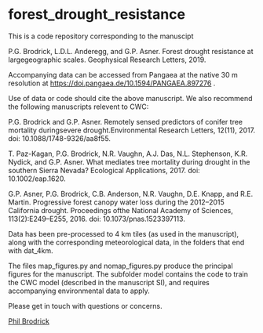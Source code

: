 # forest_drought_resistance

This is a code repository corresponding to the manuscipt

P.G. Brodrick, L.D.L. Anderegg, and G.P. Asner. Forest drought resistance at largegeographic scales. Geophysical Research Letters, 2019.

Accompanying data can be accessed from Pangaea at the native 30 m resolution at https://doi.pangaea.de/10.1594/PANGAEA.897276 .

Use of data or code should cite the above manuscript.  We also recommend the following manuscripts relevent to CWC:

P.G. Brodrick and G.P. Asner. Remotely sensed predictors of conifer tree mortality duringsevere drought.Environmental Research Letters, 12(11), 2017. doi: 10.1088/1748-9326/aa8f55.

T. Paz-Kagan, P.G. Brodrick, N.R. Vaughn, A.J. Das, N.L. Stephenson, K.R. Nydick, and G.P. Asner. What mediates tree mortality during drought in the southern Sierra Nevada? Ecological Applications, 2017. doi: 10.1002/eap.1620.

G.P. Asner, P.G. Brodrick, C.B. Anderson, N.R. Vaughn, D.E. Knapp, and R.E. Martin. Progressive forest canopy water loss during the 2012–2015 California drought. Proceedings ofthe National Academy of Sciences, 113(2):E249–E255, 2016. doi: 10.1073/pnas.1523397113.

Data has been pre-processed to 4 km tiles (as used in the manuscript), along with the corresponding meteorological data, in the folders that end with dat_4km.

The files map_figures.py and nomap_figures.py produce the principal figures for the manuscript. The subfolder model contains the code to train the CWC model (described in the manuscript SI), and requires accompanying environmental data to apply.

Please get in touch with questions or concerns.

[Phil Brodrick](https://www.philbrodrick.com)
